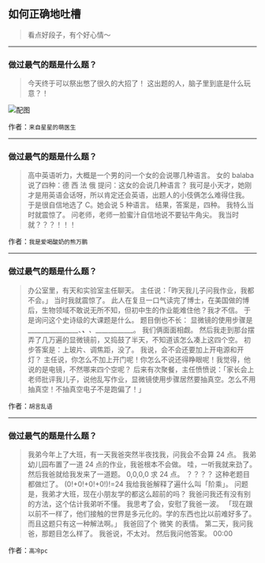 ## 如何正确地吐槽

> 看点好段子，有个好心情～


 
---

### 做过最气的题是什么题？

> 今天终于可以祭出憋了很久的大招了！
> 这出题的人，脑子里到底是什么玩意？！



![配图](http://pic2.zhimg.com/70/v2-fd77e55088c99b676162fdeba90e47b5_b.jpg)


作者：`来自星星的萌医生`

---

### 做过最气的题是什么题？

> 高中英语听力，大概是一个男的问一个女的会说哪几种语言。
> 女的 balaba 说了四种：德 西 法 俄
> 提问：这女的会说几种语言？
> 我可是小天才，她刚才是用英语会话呀，所以肯定还会英语，出题人的小伎俩怎么难得住我。
> 于是很自信地选了 C。她会说 5 种语言。
> 结果，答案是，四种。
> 我特么当时就震惊了。
> 问老师，老师一脸蜜汁自信地说不要钻牛角尖。
> 我当时就？？？！！！


作者：`我是爱喝酸奶的熊万鹏`

---

### 做过最气的题是什么题？

> 办公室里，有天和实验室主任聊天。
> 主任说：「昨天我儿子问我作业，我都不会。」
> 当时我就震惊了。
> 此人在复旦一口气读完了博士，在美国做的博后，生物领域不敢说无所不知，但初中生的作业能难住他？我才不信。
> 于是询问这个史诗级的大课题是什么。
> 题目倒也不长：
> 显微镜的使用步骤是________________、________________、_______________、_____________。
> 我们俩面面相觑。
> 然后我走到那台摆弄了几万遍的显微镜前，又捣鼓了半天，不知道该怎么凑上这四个空。
> 初步答案是：上玻片、调焦距，没了。
> 我说，会不会还要加上开电源和开灯？
> 主任说，你怎么不加上开门呢！你怎么不说还得睁眼呢！我觉得，他说的是电镜，不然哪来四个空呢？
> 后来有次聚餐，主任愤愤说：「家长会上老师批评我儿子，说他乱写作业，显微镜使用步骤居然要抽真空。怎么不用抽真空！不抽真空电子不是跑偏了！」


作者：`胡言乱语`

---

### 做过最气的题是什么题？

> 我弟今年上了大班，有一天我爸突然半夜找我，问我会不会算 24 点。
> 我弟幼儿园布置了一道 24 点的作业，我爸根本不会做。
> 哇，一听我就来劲了。
> 然后我爸就给我发来了一道题。
> 0,0,0,0 求 24 点。
> ？？？？
> 这种老题目都做烂了。
> (0!+0!+0!+0!)!=24
> 我给我爸解释了遍什么叫「阶乘」。
> 问题是，我弟才大班，现在小朋友学的都这么超前的吗？
> 我爸问我还有没有别的方法，这个估计我弟听不懂。
> 我思考了会，安慰了我爸一波。
> 「现在跟以前不一样了，他们接触的世界是多元化的。学的东西也比以前难好多了。而且这题只有这一种解法啊。」
> 我爸回了个 微笑 的表情。
> 第二天，我问我爸，那题目怎么样了。
> 我爸说，不太对。
> 然后我问他答案。
> 00:00


作者：`高冷pc`